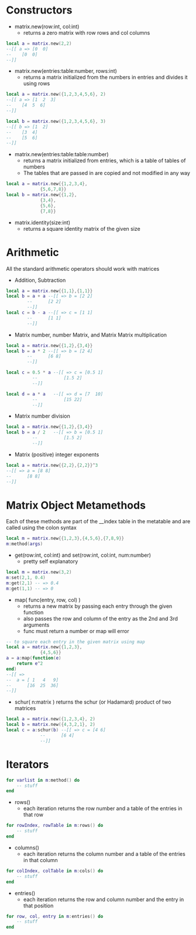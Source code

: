 # Constructors

- matrix.new(row:int, col:int)
	- returns a zero matrix with row rows and col columns
```lua
local a = matrix.new(2,2)
--[[ a => [0  0]
--	  [0  0]
--]]
```

- matrix.new(entries:table:number, rows:int)
	- returns a matrix initialized from the numbers in entries and divides it using rows
```lua
local a = matrix.new({1,2,3,4,5,6}, 2)
--[[ a => [1  2  3]
--	  [4  5  6]
--]]

local b = matrix.new({1,2,3,4,5,6}, 3)
--[[ b => [1  2]
--	  [3  4]
--	  [5  6]
--]]
```

- matrix.new(entries:table:table:number)
	- returns a matrix initialized from entries, which is a table of tables of numbers
	- The tables that are passed in are copied and not modified in any way
```lua
local a = matrix.new{{1,2,3,4},
		     {5,6,7,8}}
local b = matrix.new{{1,2},
		     {3,4},
		     {5,6},
		     {7,8}}
```

- matrix.identity(size:int)
	- returns a square identity matrix of the given size

# Arithmetic
All the standard arithmetic operators should work with matrices

- Addition, Subtraction
```lua
local a = matrix.new{{1,1},{1,1}}
local b = a + a --[[ => b = [2 2]
		--	    [2 2]
		--]]
local c = b - a --[[ => c = [1 1]
		--	    [1 1]
		--]]
```

- Matrix number, number Matrix, and Matrix Matrix multiplication
```lua
local a = matrix.new{{1,2},{3,4}}
local b = a * 2 --[[ => b = [2 4]
		--	    [6 8]
		--]]

local c = 0.5 * a --[[ => c = [0.5 1]
		  --	      [1.5 2]
		  --]]

local d = a * a   --[[ => d = [7  10]
		  --	      [15 22]
		  --]]
```
- Matrix number division
```lua
local a = matrix.new{{1,2},{3,4}}
local b = a / 2   --[[ => b = [0.5 1]
		  --	      [1.5 2]
		  --]]
```
- Matrix (positive) integer exponents
```lua
local a = matrix.new{{2,2},{2,2}}^3
--[[ => a = [8 8]
--	    [8 8]
--]]
```

# Matrix Object Metamethods
Each of these methods are part of the \_\_index table in the metatable and are called using the colon syntax
```lua
local m = matrix.new{{1,2,3},{4,5,6},{7,8,9}}
m:method(args)
```
- get(row:int, col:int) and set(row:int, col:int, num:number)
	- pretty self explanatory
```lua
local m = matrix.new(3,2)
m:set(2,1, 0.4)
m:get(2,1) -- => 0.4
m:get(1,1) -- => 0
```

- map( func(entry, row, col) )
	- returns a new matrix by passing each entry through the given function
	- also passes the row and column of the entry as the 2nd and 3rd arguments
	- func must return a number or map will error
```lua
-- to square each entry in the given matrix using map
local a = matrix.new{{1,2,3},
		     {4,5,6}}
a = a:map(function(e)
	return e^2
end)
--[[ =>
--	a = [ 1   4   9]
--	    [16  25  36]
--]]
```

- schur( n:matrix )
returns the schur (or Hadamard) product of two matrices
```lua
local a = matrix.new({1,2,3,4}, 2)
local b = matrix.new({4,3,2,1}, 2)
local c = a:schur(b) --[[ => c = [4 6]
		     --		 [6 4]
		     --]]
```

# Iterators

```lua
for varlist in m:method() do
	-- stuff
end
```

- rows()
	- each iteration returns the row number and a table of the entries in that row
```lua
for rowIndex, rowTable in m:rows() do
	-- stuff
end
```
- columns()
	- each iteration returns the column number and a table of the entries in that column
```lua
for colIndex, colTable in m:cols() do
	-- stuff
end
```

- entries()
	- each iteration returns the row and column number and the entry in that position
```lua
for row, col, entry in m:entries() do
	-- stuff
end
```


